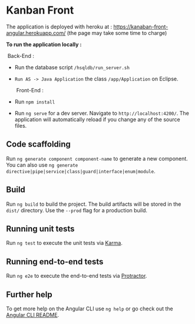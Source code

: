 # Kanban Front

The application is deployed with heroku at : https://kanaban-front-angular.herokuapp.com/ (the page may take some time to charge)

**To run the application locally :**

​			   Back-End :

- Run the database script `/hsqldb/run_server.sh`

- `Run AS -> Java Application` the class `/app/Application` on Eclipse.

  ​		Front-End :

- Run `npm install` 

- Run `ng serve` for a dev server. Navigate to `http://localhost:4200/`. The application will automatically reload if you change any of the source files.

## Code scaffolding

Run `ng generate component component-name` to generate a new component. You can also use `ng generate directive|pipe|service|class|guard|interface|enum|module`.

## Build

Run `ng build` to build the project. The build artifacts will be stored in the `dist/` directory. Use the `--prod` flag for a production build.

## Running unit tests

Run `ng test` to execute the unit tests via [Karma](https://karma-runner.github.io).

## Running end-to-end tests

Run `ng e2e` to execute the end-to-end tests via [Protractor](http://www.protractortest.org/).

## Further help

To get more help on the Angular CLI use `ng help` or go check out the [Angular CLI README](https://github.com/angular/angular-cli/blob/master/README.md).

